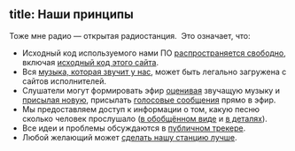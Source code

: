 title: Наши принципы
---
Тоже мне радио — открытая радиостанция.  Это означает, что:

- Исходный код используемого нами ПО [распространяется свободно][soft], включая
  [исходный код этого сайта][site].
- Вся [музыка, которая звучит у нас][music], может быть легально загружена с
  сайтов исполнителей.
- Слушатели могут формировать эфир [оценивая][jabber] звучащую музыку и
  [присылая новую][feedback], присылать [голосовые сообщения](voicemail.html)
  прямо в эфир.
- Мы предоставляем доступ к информации о том, какую песню сколько человек
  прослушало ([в обобщённом виде][sstat] и [в деталях][lstat]).
- Все идеи и проблемы обсуждаются в [публичном трекере](tracker.html).
- Любой желающий может [сделать нашу станцию лучше](support.html).

[feedback]: feedback.html
[jabber]: jabber.html
[lstat]: http://files.tmradio.net/listeners/listeners.csv
[site]: https://github.com/umonkey/tmradio
[soft]: http://ardj.googlecode.com/
[sstat]: http://files.tmradio.net/listeners/totals.csv
[music]: music.html
